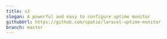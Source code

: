 ```yaml
---
title: v3
slogan: A powerful and easy to configure uptime monitor
githubUrl: https://github.com/spatie/laravel-uptime-monitor
branch: master
---
```

